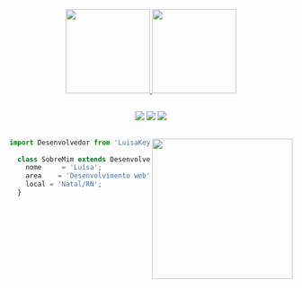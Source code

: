 
<div align="center">
  <a href="https://github.com/LuisaKeys/">
  <img height="150em" src="https://github-readme-stats.vercel.app/api?username=LuisaKeys&show_icons=true&theme=ocean_dark&include_all_commits=true&count_private=true"/>
  <img height="150em" src="https://github-readme-stats.vercel.app/api/top-langs/?username=LuisaKeys&layout=compact&langs_count=7&theme=ocean_dark"/>
  
</div>
  
  ##
 
<div align="center">
  <a href = "luisalima0602@gmail.com@gmail.com"><img src="https://img.shields.io/badge/-Gmail-151A28?style=for-the-badge&logo=gmail&logoColor=92D534" target="_blank"></a>
  <a href="https://www.linkedin.com/in/luísa-lima-176185236/" target="_blank"><img src="https://img.shields.io/badge/-LinkedIn-151A28?style=for-the-badge&logo=linkedin&logoColor=92D534" target="_blank"></a> 
  <a href="https://replit.com/@LuisaWeydner" target="_blank"><img src="https://img.shields.io/badge/Replit-151A28?style=for-the-badge&logo=rss&logoColor=92D534" target="_blank"></a> 
</div>
  
  ##
  
  <img align="right" width="250" src="https://i.pinimg.com/originals/9c/94/fa/9c94fa8cae77875dee532cc5e9f0caf4.gif" />

```js
import Desenvolvedor from 'LuisaKeys';
  
  class SobreMim extends Desenvolvedor {
    nome     = 'Luísa';
    area    = 'Desenvolvimento web';
    local = 'Natal/RN';
  }
```
  
